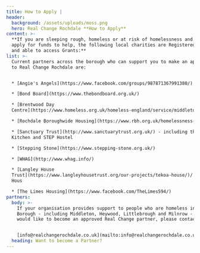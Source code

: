 ```yaml
---
title: How to Apply |
header:
  background: /assets/uploads/moss.png
  hero: Real Change Rochdale **How to Apply**
content: >-
  **If you are sleeping rough, homeless or at risk of homelessness and want to
  apply for funds to help, the following local charities are Registered Partners
  and able to access Grants:**
list: >-
  Current partners across the borough who can support you to make an application
  to Real Change Rochdale are:


  * [Angie's Angels](https://www.facebook.com/groups/987871367991380/)

  * [Bond Board](https://www.thebondboard.org.uk/)

  * [Brentwood Day
  Centre](https://www.homeless.org.uk/homeless-england/service/middleton-day-centre)

  * [Rochdale Boroughwide Housing](https://www.rbh.org.uk/homelessness-service)

  * [Sanctuary Trust](http://www.sanctuarytrust.org.uk/) - including the Soup
  Kitchen and STEP Hostel

  * [Stepping Stone](https://www.stepping-stone.org.uk/)

  * [WHAG](http://www.whag.info/)

  * [Langley House
  Trust](https://www.langleyhousetrust.org/our-projects/tekoa-house/)/ Tekoa
  Hous

  * [The Limes Housing](https://www.facebook.com/TheLimes594/)
partners:
  body: >-
    If your organisation provides support to people who are homeless in Rochdale
    Borough - including Middleton, Heywood, Littlebrough and Milnrow - and you
    would like to become an approved Real Change partner, please contact us at:


    [info@realchangerochdale.co.uk](mailto:info@realchangerochdale.co.uk)
  heading: Want to become a Partner?
---
```


